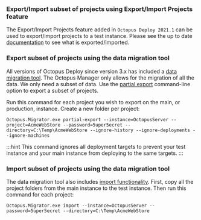 ### Export/Import subset of projects using Export/Import Projects feature

The Export/Import Projects feature added in `Octopus Deploy 2021.1` can be used to export/import projects to a test instance.  Please see the up to date [documentation](/docs/projects/export-import/index.md) to see what is exported/imported. 

### Export subset of projects using the data migration tool

All versions of Octopus Deploy since version 3.x has included a [data migration tool](/docs/administration/data/data-migration.md).  The Octopus Manager only allows for the migration of all the data.  We only need a subset of data.  Use the [partial export](/docs/octopus-rest-api/octopus.migrator.exe-command-line/partial-export.md) command-line option to export a subset of projects. 

Run this command for each project you wish to export on the main, or production, instance.  Create a new folder per project:

```
Octopus.Migrator.exe partial-export --instance=OctopusServer --project=AcmeWebStore --password=5uper5ecret --directory=C:\Temp\AcmeWebStore --ignore-history --ignore-deployments --ignore-machines
```

:::hint
This command ignores all deployment targets to prevent your test instance and your main instance from deploying to the same targets.
:::

### Import subset of projects using the data migration tool

The data migration tool also includes [import functionality](/docs/octopus-rest-api/octopus.migrator.exe-command-line/import.md).  First, copy all the project folders from the main instance to the test instance.  Then run this command for each project:

```
Octopus.Migrator.exe import --instance=OctopusServer --password=5uper5ecret --directory=C:\Temp\AcmeWebStore
```
